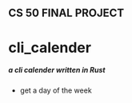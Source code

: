 ## CS 50 FINAL PROJECT
# cli_calender

##### a cli calender written in Rust 


* get a day of the week
